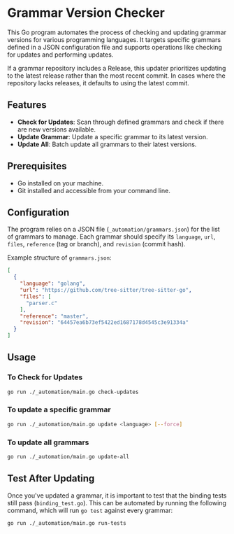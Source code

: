 # Grammar Version Checker

This Go program automates the process of checking and updating grammar versions for various programming languages. It targets specific grammars defined in a JSON configuration file and supports operations like checking for updates and performing updates.

If a grammar repository includes a Release, this updater prioritizes updating to the latest release rather than the most recent commit. In cases where the repository lacks releases, it defaults to using the latest commit. 

## Features

- **Check for Updates**: Scan through defined grammars and check if there are new versions available.
- **Update Grammar**: Update a specific grammar to its latest version.
- **Update All**: Batch update all grammars to their latest versions.

## Prerequisites

- Go installed on your machine.
- Git installed and accessible from your command line.

## Configuration

The program relies on a JSON file (`_automation/grammars.json`) for the list of grammars to manage. Each grammar should specify its `language`, `url`, `files`, `reference` (tag or branch), and `revision` (commit hash).

Example structure of `grammars.json`:

```json
[
  {
    "language": "golang",
    "url": "https://github.com/tree-sitter/tree-sitter-go",
    "files": [
      "parser.c"
    ],
    "reference": "master",
    "revision": "64457ea6b73ef5422ed1687178d4545c3e91334a"
  }
]
```
## Usage 

### To Check for Updates

```bash
go run ./_automation/main.go check-updates
```

### To update a specific grammar
```bash
go run ./_automation/main.go update <language> [--force]
```

### To update all grammars
```bash
go run ./_automation/main.go update-all
```

## Test After Updating
Once you've updated a grammar, it is important to test that the binding tests still pass (`binding_test.go`). This can be automated by running the following command, which will run `go test` against every grammar:

```bash
go run ./_automation/main.go run-tests
```